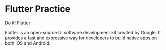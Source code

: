 # Flutter Practice

Do it! Flutter

Flutter is an open-source UI software developmenr kit created by Google.
It provides a fast and expressive way for developers to build native apps on both iOS and Android.
